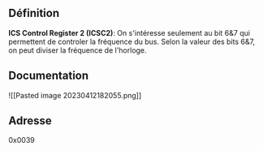 ## Définition
**ICS Control Register 2 (ICSC2)**: On s'intéresse seulement au bit 6&7 qui permettent de controler la fréquence du bus. Selon la valeur des bits 6&7, on peut diviser la fréquence de l'horloge.

## Documentation
![[Pasted image 20230412182055.png]]

## Adresse
0x0039